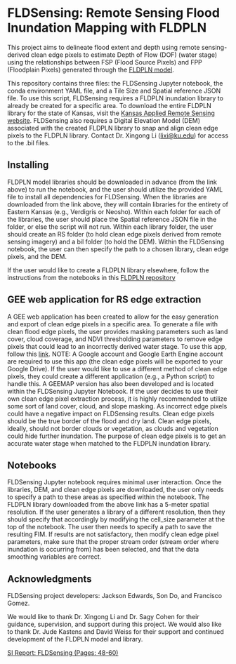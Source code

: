 # FLDSensing: Remote Sensing Flood Inundation Mapping with FLDPLN

This project aims to  delineate flood extent and depth using remote sensing-derived clean edge pixels to estimate Depth of Flow (DOF) (water stage) using the relationships between FSP (Flood Source Pixels) and FPP (Floodplain Pixels) generated through the [FLDPLN model](https://kuscholarworks.ku.edu/handle/1808/5354).

This repository contains three files: the FLDSensing Jupyter notebook, the conda environment YAML file, and a Tile Size and Spatial reference JSON file. To use this script, FLDSensing requires a FLDPLN inundation library to already be created for a specific area. To download the entire FLDPLN library for the state of Kansas, visit the [Kansas Applied Remote Sensing website](https://kars.ku.edu/pages/kansas-inundation-mapping). FLDSensing also requires a Digital Elevation Model (DEM) associated with the created FLDPLN library to snap and align clean edge pixels to the FLDPLN library. Contact Dr. Xingong Li (lixi@ku.edu) for access to the .bil files.

## Installing
FLDPLN model libraries should be downloaded in advance (from the link above) to run the notebook, and the user should utilize the provided YAML file to install all dependencies for FLDSensing. 
When the libraries are downloaded from the link above, they will contain libraries for the entirety of Eastern Kansas (e.g., Verdigris or Neosho). Within each folder for each of the libraries, the user should place the Spatial reference JSON file in the folder, or else the script will not run. Within each library folder, the user should create an RS folder (to hold clean edge pixels derived from remote sensing imagery) and a bil folder (to hold the DEM). Within the FLDSensing notebook, the user can then specify the path to a chosen library, clean edge pixels, and the DEM.

If the user would like to create a FLDPLN library elsewhere, follow the instructions from the notebooks in this [FLDPLN repository](https://github.com/XingongLi/fldpln)

## GEE web application for RS edge extraction
A GEE web application has been created to allow for the easy generation and export of clean edge pixels in a specific area. To generate a file with clean flood edge pixels, the user provides masking parameters such as land cover, cloud coverage, and NDVI thresholding parameters to remove edge pixels that could lead to an incorrectly derived water stage. To use this app, follow this [link](https://code.earthengine.google.com/07a99d756a3420ecae76fd2766198110). NOTE: A Google account and Google Earth Engine account are required to use this app (the clean edge pixels will be exported to your Google Drive). If the user would like to use a different method of clean edge pixels, they could create a different application (e.g., a Python script) to handle this. A GEEMAP version has also been developed and is located within the FLDSensing Jupyter Notebook. If the user decides to use their own clean edge pixel extraction process, it is highly recommended to utilize some sort of land cover, cloud, and slope masking. As incorrect edge pixels could have a negative impact on FLDSensing results. Clean edge pixels should be the true border of the flood and dry land. Clean edge pixels, ideally, should not border clouds or vegetation, as clouds and vegetation could hide further inundation. The purpose of clean edge pixels is to get an accurate water stage when matched to the FLDPLN inundation library. 

## Notebooks
FLDSensing Jupyter notebook requires minimal user interaction. Once the libraries, DEM, and clean edge pixels are downloaded, the user only needs to specify a path to these areas as specified within the notebook. The FLDPLN library downloaded from the above link has a 5-meter spatial resolution. If the user generates a library of a different resolution, then they should specify that accordingly by modifying the cell_size parameter at the top of the notebook. The user then needs to specify a path to save the resulting FIM. If results are not satisfactory, then modify clean edge pixel parameters, make sure that the proper stream order (stream order where inundation is occurring from) has been selected, and that the data smoothing variables are correct.

## Acknowledgments
FLDSensing project developers: Jackson Edwards, Son Do, and Francisco Gomez. 

We would like to thank Dr. Xingong Li and Dr. Sagy Cohen for their guidance, supervision, and support during this project. We would also like to thank Dr. Jude Kastens and David Weiss for their support and continued development of the FLDPLN model and library. 

[SI Report: FLDSensing (Pages: 48-60)](https://www.cuahsi.org/uploads/pages/doc/202407_Summer_Institute_Final_Report_v2.0.pdf)

